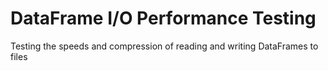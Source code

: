 # DataFrame I/O Performance Testing
Testing the speeds and compression of reading and writing DataFrames to files
